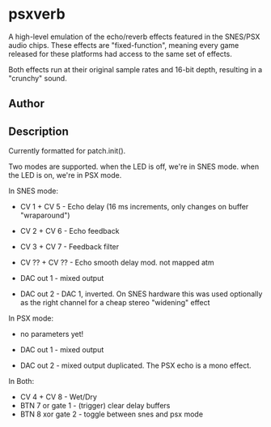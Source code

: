 # psxverb

A high-level emulation of the echo/reverb effects featured in the SNES/PSX audio chips. These effects are "fixed-function", meaning every game released for these platforms had access to the same set of effects.

Both effects run at their original sample rates and 16-bit depth, resulting in a "crunchy" sound.

## Author

<!-- Insert Your Name Here -->

## Description

Currently formatted for patch.init().

Two modes are supported. when the LED is off, we're in SNES mode. when the LED is on, we're in PSX mode.

In SNES mode:

- CV 1 + CV 5 - Echo delay (16 ms increments, only changes on buffer "wraparound")
- CV 2 + CV 6 - Echo feedback
- CV 3 + CV 7 - Feedback filter
- CV ?? + CV ?? - Echo smooth delay mod. not mapped atm

- DAC out 1 - mixed output
- DAC out 2 - DAC 1, inverted. On SNES hardware this was used optionally as the right channel for a cheap stereo "widening" effect

In PSX mode:

- no parameters yet!

- DAC out 1 - mixed output
- DAC out 2 - mixed output duplicated. The PSX echo is a mono effect.

In Both:

- CV 4 + CV 8 - Wet/Dry
- BTN 7 or gate 1 - (trigger) clear delay buffers
- BTN 8 xor gate 2 - toggle between snes and psx mode
